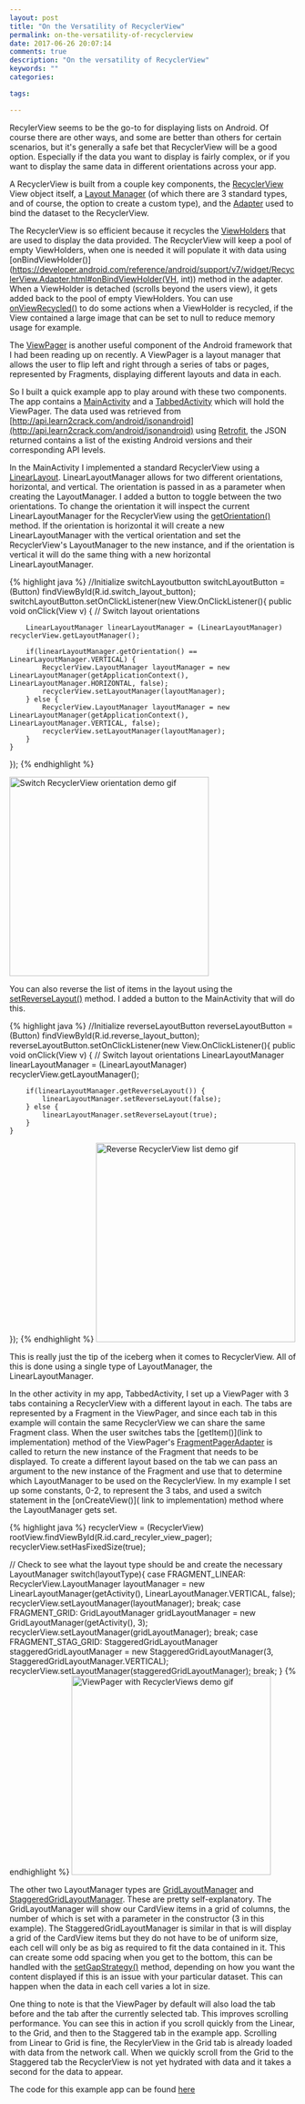 ```yaml
---
layout: post
title: "On the Versatility of RecyclerView"
permalink: on-the-versatility-of-recyclerview
date: 2017-06-26 20:07:14
comments: true
description: "On the versatility of RecyclerView"
keywords: ""
categories:

tags:

---
```

RecylerView seems to be the go-to for displaying lists on Android. Of course there are other ways, and some are better than others for certain scenarios, but it's generally a safe bet that RecyclerView will be a good option. Especially if the data you want to display is fairly complex, or if you want to display the same data in different orientations across your app.

A RecyclerView is built from a couple key components, the [RecyclerView](https://developer.android.com/reference/android/support/v7/widget/RecyclerView.html) View object itself, a [Layout Manager](https://developer.android.com/reference/android/support/v7/widget/RecyclerView.LayoutManager.html) (of which there are 3 standard types, and of course, the option to create a custom type), and the [Adapter](https://developer.android.com/reference/android/support/v7/widget/RecyclerView.Adapter.html) used to bind the dataset to the RecyclerView.

The RecyclerView is so efficient because it recycles the  [ViewHolders](https://developer.android.com/reference/android/support/v7/widget/RecyclerView.ViewHolder.html) that are used to display the data provided. The RecyclerView will keep a pool of empty ViewHolders, when one is needed it will populate it with data using [onBindViewHolder()](https://developer.android.com/reference/android/support/v7/widget/RecyclerView.Adapter.html#onBindViewHolder(VH, int)) method in the adapter. When a ViewHolder is detached (scrolls beyond the users view), it gets added back to the pool of empty ViewHolders. You can use [onViewRecycled()](https://developer.android.com/reference/android/support/v7/widget/RecyclerView.Adapter.html#onViewRecycled(VH)) to do some actions when a ViewHolder is recycled, if the View contained a large image that can be set to null to reduce memory usage for example.

The [ViewPager](https://developer.android.com/reference/android/support/v4/view/ViewPager.html) is another useful component of the Android framework that I had been reading up on recently. A ViewPager is a layout manager that allows the user to flip left and right through a series of tabs or pages, represented by Fragments, displaying different layouts and data in each.

So I built a quick example app to play around with these two components. The app contains a [MainActivity](https://github.com/int-a/recylerjsonparsing/blob/master/app/src/main/java/com/inta/anthony/recylerjsonparsing/MainActivity.java) and a [TabbedActivity](https://github.com/int-a/recylerjsonparsing/blob/master/app/src/main/java/com/inta/anthony/recylerjsonparsing/TabbedActivity.java) which will hold the ViewPager. The data used was retrieved from [http://api.learn2crack.com/android/jsonandroid](http://api.learn2crack.com/android/jsonandroid) using [Retrofit](http://square.github.io/retrofit/), the JSON returned contains a list of the existing Android versions and their corresponding API levels.

In the MainActivity I implemented a standard RecyclerView using a [LinearLayout](https://developer.android.com/reference/android/support/v7/widget/LinearLayoutManager.html). LinearLayoutManager allows for two different orientations, horizontal, and vertical. The orientation is passed in as a parameter when creating the LayoutManager. I added a button to toggle between the two orientations. To change the orientation it will inspect the current LinearLayoutManager for the RecyclerView using the [getOrientation()](https://developer.android.com/reference/android/support/v7/widget/LinearLayoutManager.html#getOrientation()) method. If the orientation is horizontal it will create a new LinearLayoutManager with the vertical orientation and set the RecyclerView's LayoutManager to the new instance, and if the orientation is vertical it will do the same thing with a new horizontal LinearLayoutManager.

{% highlight java %}
//Initialize switchLayoutbutton
switchLayoutButton = (Button) findViewById(R.id.switch_layout_button);
switchLayoutButton.setOnClickListener(new View.OnClickListener(){
    public void onClick(View v) {
        // Switch layout orientations

        LinearLayoutManager linearLayoutManager = (LinearLayoutManager) recyclerView.getLayoutManager();

        if(linearLayoutManager.getOrientation() == LinearLayoutManager.VERTICAL) {
            RecyclerView.LayoutManager layoutManager = new LinearLayoutManager(getApplicationContext(), LinearLayoutManager.HORIZONTAL, false);
            recyclerView.setLayoutManager(layoutManager);
        } else {
            RecyclerView.LayoutManager layoutManager = new LinearLayoutManager(getApplicationContext(), LinearLayoutManager.VERTICAL, false);
            recyclerView.setLayoutManager(layoutManager);
        }
    }
});
{% endhighlight %}

<img src="../images/switch_orientation_demo.gif" alt="Switch RecyclerView orientation demo gif" width="350px;" />

You can also reverse the list of items in the layout using the [setReverseLayout()](https://developer.android.com/reference/android/support/v7/widget/LinearLayoutManager.html#setReverseLayout(boolean)) method. I added a button to the MainActivity that will do this.

{% highlight java %}
//Initialize reverseLayoutButton
reverseLayoutButton = (Button) findViewById(R.id.reverse_layout_button);
reverseLayoutButton.setOnClickListener(new View.OnClickListener(){
    public void onClick(View v) {
        // Switch layout orientations
        LinearLayoutManager linearLayoutManager = (LinearLayoutManager) recyclerView.getLayoutManager();

        if(linearLayoutManager.getReverseLayout()) {
            linearLayoutManager.setReverseLayout(false);
        } else {
            linearLayoutManager.setReverseLayout(true);
        }
    }
});
{% endhighlight %}
<img src="../images/reverse_list_demo.gif" alt="Reverse RecyclerView list demo gif" width="350px;" />

This is really just the tip of the iceberg when it comes to RecyclerView. All of this is done using a single type of LayoutManager, the LinearLayoutManager.

In the other activity in my app, TabbedActivity, I set up a ViewPager with 3 tabs containing a RecyclerView with a different layout in each. The tabs are represented by a Fragment in the ViewPager, and since each tab in this example will contain the same RecyclerView we can share the same Fragment class. When the user switches tabs the [getItem()](link to implementation) method of the ViewPager's [FragmentPagerAdapter](https://developer.android.com/reference/android/support/v4/app/FragmentPagerAdapter.html) is called to return the new instance of the Fragment that needs to be displayed. To create a different layout based on the tab we can pass an argument to the new instance of the Fragment and use that to determine which LayoutManager to be used on the RecyclerView. In my example I set up some constants, 0-2, to represent the 3 tabs, and used a switch statement in the [onCreateView()]( link to implementation) method where the LayoutManager gets set.

{% highlight java %}
recyclerView = (RecyclerView) rootView.findViewById(R.id.card_recyler_view_pager);
recyclerView.setHasFixedSize(true);

// Check to see what the layout type should be and create the necessary LayoutManager
switch(layoutType){
   case FRAGMENT_LINEAR:
       RecyclerView.LayoutManager layoutManager = new LinearLayoutManager(getActivity(), LinearLayoutManager.VERTICAL, false);
       recyclerView.setLayoutManager(layoutManager);
       break;
   case FRAGMENT_GRID:
       GridLayoutManager gridLayoutManager = new GridLayoutManager(getActivity(), 3);
       recyclerView.setLayoutManager(gridLayoutManager);
       break;
   case FRAGMENT_STAG_GRID:
       StaggeredGridLayoutManager staggeredGridLayoutManager = new StaggeredGridLayoutManager(3, StaggeredGridLayoutManager.VERTICAL);
       recyclerView.setLayoutManager(staggeredGridLayoutManager);
       break;
}
{% endhighlight %}
<img src="../images/viewpager_demo.gif" alt="ViewPager with RecyclerViews demo gif" width="350px;" />

The other two LayoutManager types are [GridLayoutManager](https://developer.android.com/reference/android/support/v7/widget/GridLayoutManager.html) and [StaggeredGridLayoutManager](https://developer.android.com/reference/android/support/v7/widget/StaggeredGridLayoutManager.html). These are pretty self-explanatory. The GridLayoutManager will show our CardView items in a grid of columns, the number of which is set with a parameter in the constructor (3 in this example). The StaggeredGridLayoutManager is similar in that is will display a grid of the CardView items but they do not have to be of uniform size, each cell will only be as big as required to fit the data contained in it. This can create some odd spacing when you get to the bottom, this can be handled with the [setGapStrategy()](https://developer.android.com/reference/android/support/v7/widget/StaggeredGridLayoutManager.html#setGapStrategy(int)) method, depending on how you want the content displayed if this is an issue with your particular dataset. This can happen when the data in each cell varies a lot in size.

One thing to note is that the ViewPager by default will also load the tab before and the tab after the currently selected tab. This improves scrolling performance. You can see this in action if you scroll quickly from the Linear, to the Grid, and then to the Staggered tab in the example app. Scrolling from Linear to Grid is fine, the RecylerView in the Grid tab is already loaded with data from the network call. When we quickly scroll from the Grid to the Staggered tab the RecyclerView is not yet hydrated with data and it takes a second for the data to appear.

The code for this example app can be found [here](https://github.com/int-a/recylerjsonparsing)
